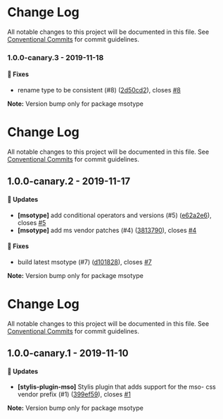 # Change Log

All notable changes to this project will be documented in this file. See
[Conventional Commits](https://conventionalcommits.org) for commit guidelines.

### 1.0.0-canary.3 - 2019-11-18

#### 🐞 Fixes

- rename type to be consistent (#8)
  ([2d50cd2](https://github.com/email-types/email-types/commit/2d50cd2)), closes
  [#8](https://github.com/email-types/email-types/issues/8)

**Note:** Version bump only for package msotype

# Change Log

All notable changes to this project will be documented in this file. See
[Conventional Commits](https://conventionalcommits.org) for commit guidelines.

## 1.0.0-canary.2 - 2019-11-17

#### 🚀 Updates

- **[msotype]** add conditional operators and versions (#5)
  ([e62a2e6](https://github.com/email-types/email-types/commit/e62a2e6)), closes
  [#5](https://github.com/email-types/email-types/issues/5)
- **[msotype]** add ms vendor patches (#4)
  ([3813790](https://github.com/email-types/email-types/commit/3813790)), closes
  [#4](https://github.com/email-types/email-types/issues/4)

#### 🐞 Fixes

- build latest msotype (#7)
  ([d101828](https://github.com/email-types/email-types/commit/d101828)), closes
  [#7](https://github.com/email-types/email-types/issues/7)

**Note:** Version bump only for package msotype

# Change Log

All notable changes to this project will be documented in this file. See
[Conventional Commits](https://conventionalcommits.org) for commit guidelines.

## 1.0.0-canary.1 - 2019-11-10

#### 🚀 Updates

- **[stylis-plugin-mso]** Stylis plugin that adds support for the mso- css
  vendor prefix (#1)
  ([399ef59](https://github.com/email-types/email-types/tree/master/packages/msotype/commit/399ef59)),
  closes
  [#1](https://github.com/email-types/email-types/tree/master/packages/msotype/issues/1)

**Note:** Version bump only for package msotype
